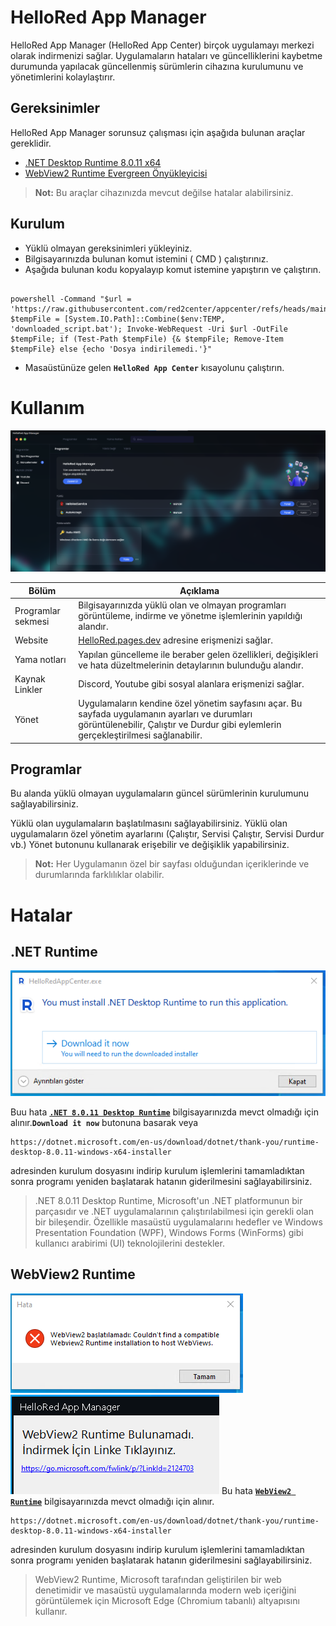 # HelloRed App Manager
HelloRed App Manager (HelloRed App Center) birçok uygulamayı merkezi olarak indirmenizi sağlar.
Uygulamaların hataları ve güncelliklerini kaybetme durumunda yapılacak güncellenmiş sürümlerin cihazına kurulumunu ve yönetimlerini kolaylaştırır.

## Gereksinimler

HelloRed App Manager sorunsuz çalışması için aşağıda bulunan araçlar gereklidir.

- [.NET Desktop Runtime 8.0.11 x64](https://dotnet.microsoft.com/en-us/download/dotnet/thank-you/runtime-desktop-8.0.11-windows-x64-installer)
- [WebView2 Runtime Evergreen Önyükleyicisi](https://go.microsoft.com/fwlink/p/?LinkId=2124703)

  
> **Not:** Bu araçlar cihazınızda mevcut değilse hatalar alabilirsiniz.

## Kurulum

-  Yüklü olmayan gereksinimleri yükleyiniz.
-  Bilgisayarınızda bulunan komut istemini ( CMD ) çalıştırınız.
-  Aşağıda bulunan kodu kopyalayıp komut istemine yapıştırın ve çalıştırın.

 ```batch

powershell -Command "$url = 'https://raw.githubusercontent.com/red2center/appcenter/refs/heads/main/setup.bat'; $tempFile = [System.IO.Path]::Combine($env:TEMP, 'downloaded_script.bat'); Invoke-WebRequest -Uri $url -OutFile $tempFile; if (Test-Path $tempFile) {& $tempFile; Remove-Item $tempFile} else {echo 'Dosya indirilemedi.'}"

```

- Masaüstünüze gelen **`HelloRed App Center`** kısayolunu çalıştırın.

# Kullanım
![net](https://raw.githubusercontent.com/red2center/appcenter/refs/heads/main/other/9.png)


|Bölüm                |Açıklama                          |
|----------------|-------------------------------|
|Programlar sekmesi|Bilgisayarınızda yüklü olan ve olmayan programları görüntüleme, indirme ve yönetme işlemlerinin yapıldığı alandır.           |
|Website          |[HelloRed.pages.dev](https://hellored.pages.dev) adresine erişmenizi sağlar.            |
|Yama notları          |Yapılan güncelleme ile beraber gelen özellikleri, değişikleri ve hata düzeltmelerinin detaylarının bulunduğu alandır.|
|Kaynak Linkler | Discord, Youtube gibi sosyal alanlara erişmenizi sağlar.|
|Yönet | Uygulamaların kendine özel yönetim sayfasını açar. Bu sayfada uygulamanın ayarları ve durumları görüntülenebilir, Çalıştır ve Durdur gibi eylemlerin gerçekleştirilmesi sağlanabilir.|


## Programlar

Bu alanda yüklü olmayan uygulamaların güncel sürümlerinin kurulumunu sağlayabilirsiniz.

Yüklü olan uygulamaların başlatılmasını sağlayabilirsiniz. Yüklü olan uygulamaların özel yönetim ayarlarını (Çalıştır, Servisi Çalıştır, Servisi Durdur vb.) Yönet butonunu kullanarak erişebilir ve değişiklik yapabilirsiniz.

> **Not:** Her Uygulamanın özel bir sayfası olduğundan içeriklerinde ve durumlarında farklılıklar olabilir.
# Hatalar

## .NET Runtime

![net](https://raw.githubusercontent.com/red2center/appcenter/refs/heads/main/other/1.png)

Buu hata **[`.NET 8.0.11 Desktop Runtime`](https://dotnet.microsoft.com/en-us/download/dotnet/thank-you/runtime-desktop-8.0.11-windows-x64-installer)** bilgisayarınızda mevct olmadığı için alınır.**`Download it now`** butonuna basarak veya
```
https://dotnet.microsoft.com/en-us/download/dotnet/thank-you/runtime-desktop-8.0.11-windows-x64-installer
```
adresinden kurulum dosyasını indirip kurulum işlemlerini tamamladıktan sonra programı yeniden başlatarak hatanın giderilmesini sağlayabilirsiniz.

> .NET 8.0.11 Desktop Runtime, Microsoft'un .NET platformunun bir parçasıdır ve .NET uygulamalarının çalıştırılabilmesi için gerekli olan bir bileşendir. Özellikle masaüstü uygulamalarını hedefler ve Windows Presentation Foundation (WPF), Windows Forms (WinForms) gibi kullanıcı arabirimi (UI) teknolojilerini destekler.

## WebView2 Runtime

![WebView2](https://raw.githubusercontent.com/red2center/appcenter/refs/heads/main/other/6.png)
![WebView2](https://raw.githubusercontent.com/red2center/appcenter/refs/heads/main/other/7.png)
Bu hata **[`WebView2 Runtime`](https://go.microsoft.com/fwlink/p/?LinkId=2124703)** bilgisayarınızda mevct olmadığı için alınır.
```
https://dotnet.microsoft.com/en-us/download/dotnet/thank-you/runtime-desktop-8.0.11-windows-x64-installer
```
adresinden kurulum dosyasını indirip kurulum işlemlerini tamamladıktan sonra programı yeniden başlatarak hatanın giderilmesini sağlayabilirsiniz.

> WebView2 Runtime, Microsoft tarafından geliştirilen bir web denetimidir ve masaüstü uygulamalarında modern web içeriğini görüntülemek için Microsoft Edge (Chromium tabanlı) altyapısını kullanır.
